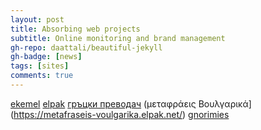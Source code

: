 ```yaml
---
layout: post
title: Absorbing web projects
subtitle: Online monitoring and brand management
gh-repo: daattali/beautiful-jekyll
gh-badge: [news]
tags: [sites]
comments: true
---
```


[ekemel](https://ekemel.gr)
[elpak](https://elpak.net)
[гръцки преводач](https://prevodi.elpak.net/)
(μεταφράεις Βουλγαρικά](https://metafraseis-voulgarika.elpak.net/)
[gnorimies](https://gnorimies.net)
